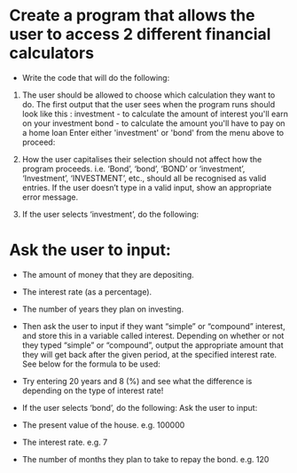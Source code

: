 # Create a program that allows the user to access 2 different financial calculators
  
* Write the code that will do the following:

  
1. The user should be allowed to choose which calculation they want to do. The first output that the user sees when the program runs should look like this :
investment - to calculate the amount of interest you'll earn on your investment
bond       - to calculate the amount you'll have to pay on a home loan
Enter either 'investment' or 'bond' from the menu above to proceed:

2. How the user capitalises their selection should not affect how the program proceeds. i.e. ‘Bond’, ‘bond’, ‘BOND’ or ‘investment’, ‘Investment’, ‘INVESTMENT’, etc., should all be recognised as valid entries. If the user doesn’t type in a valid input, show an appropriate error message.

3. If the user selects ‘investment’, do the following:
   
# Ask the user to input:
* The amount of money that they are depositing.
  
* The interest rate (as a percentage).
  
* The number of years they plan on investing.
  
* Then ask the user to input if they want “simple” or “compound”
interest, and store this in a variable called interest. Depending on whether or not they typed “simple” or “compound”, output the appropriate amount that they will get back after the given period, at the specified interest rate. See below for the formula to be used:
 
* Try entering 20 years and 8 (%) and see what the difference is
depending on the type of interest rate!

* If the user selects ‘bond’, do the following: Ask the user to input:
  
- The present value of the house. e.g. 100000
  
- The interest rate. e.g. 7
  
- The number of months they plan to take to repay the bond. e.g. 120

